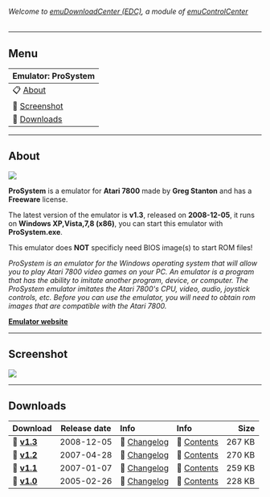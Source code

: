 ###### Welcome to [emuDownloadCenter (EDC)](https://github.com/PhoenixInteractiveNL/emuDownloadCenter/wiki/), a module of [emuControlCenter](https://github.com/PhoenixInteractiveNL/emuControlCenter/wiki/)
***
## Menu
| **Emulator: ProSystem** |
|:---------|
| :clipboard: [About](#about) |
| :sunrise: [Screenshot](#screenshot) |
| :floppy_disk: [Downloads](#downloads) |
***
## About
![](https://github.com/PhoenixInteractiveNL/emuDownloadCenter/wiki/images_emulator/prosystem_logo_200.jpg)

**ProSystem** is a emulator for **Atari 7800** made by **Greg Stanton** and has a **Freeware** license.

The latest version of the emulator is **v1.3**, released on **2008-12-05**, it runs on **Windows XP,Vista,7,8 (x86)**, you can start this emulator with **ProSystem.exe**.

This emulator does **NOT** specificly need BIOS image(s) to start ROM files!

_ProSystem is an emulator for the Windows operating system that will allow you to play Atari 7800 video games on your PC. An emulator is a program that has the ability to imitate another program, device, or computer. The ProSystem emulator imitates the Atari 7800's CPU, video, audio, joystick controls, etc. Before you can use the emulator, you will need to obtain rom images that are compatible with the Atari 7800._

[**Emulator website**](http://home.comcast.net/~gscottstanton/)
***
## Screenshot
![](https://raw.githubusercontent.com/PhoenixInteractiveNL/emuDownloadCenter/master/hooks/prosystem/screen.jpg)
***
## Downloads
| Download | Release date  | Info       | Info       | Size       |
|:---------|:-------------:|:-----------|:-----------|-----------:|
| :floppy_disk: [**v1.3**](https://github.com/PhoenixInteractiveNL/edc-repo0001/raw/master/prosystem/1.3.7z) | 2008-12-05 | :page_facing_up: [Changelog](https://github.com/PhoenixInteractiveNL/edc-repo0001/blob/master/prosystem/1.3_changelog.txt) | :mag_right: [Contents](https://github.com/PhoenixInteractiveNL/edc-repo0001/blob/master/prosystem/1.3_contents.txt) | 267 KB |
| :floppy_disk: [**v1.2**](https://github.com/PhoenixInteractiveNL/edc-repo0001/raw/master/prosystem/1.2.7z) | 2007-04-28 | :page_facing_up: [Changelog](https://github.com/PhoenixInteractiveNL/edc-repo0001/blob/master/prosystem/1.2_changelog.txt) | :mag_right: [Contents](https://github.com/PhoenixInteractiveNL/edc-repo0001/blob/master/prosystem/1.2_contents.txt) | 270 KB |
| :floppy_disk: [**v1.1**](https://github.com/PhoenixInteractiveNL/edc-repo0001/raw/master/prosystem/1.1.7z) | 2007-01-07 | :page_facing_up: [Changelog](https://github.com/PhoenixInteractiveNL/edc-repo0001/blob/master/prosystem/1.1_changelog.txt) | :mag_right: [Contents](https://github.com/PhoenixInteractiveNL/edc-repo0001/blob/master/prosystem/1.1_contents.txt) | 259 KB |
| :floppy_disk: [**v1.0**](https://github.com/PhoenixInteractiveNL/edc-repo0001/raw/master/prosystem/1.0.7z) | 2005-02-26 | :page_facing_up: [Changelog](https://github.com/PhoenixInteractiveNL/edc-repo0001/blob/master/prosystem/1.0_changelog.txt) | :mag_right: [Contents](https://github.com/PhoenixInteractiveNL/edc-repo0001/blob/master/prosystem/1.0_contents.txt) | 228 KB |
